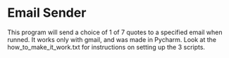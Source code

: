 # Email Sender
 This program will send a choice of 1 of 7 quotes to a specified email when runned. It works only with gmail, and was made in Pycharm.
Look at the how_to_make_it_work.txt for instructions on setting up the 3 scripts. 

